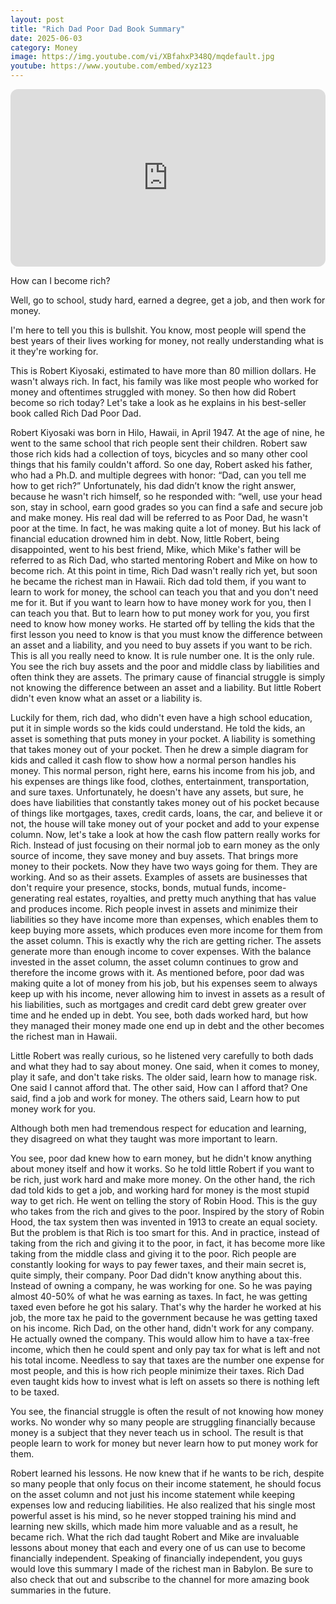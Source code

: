 ```yaml
---
layout: post
title: "Rich Dad Poor Dad Book Summary"
date: 2025-06-03
category: Money
image: https://img.youtube.com/vi/XBfahxP348Q/mqdefault.jpg
youtube: https://www.youtube.com/embed/xyz123
---
```


<div style="position: relative; padding-bottom: 56.25%; height: 0; overflow: hidden; max-width: 100%; border-radius: 12px;">
  <iframe 
    src="https://www.youtube.com/embed/XBfahxP348Q" 
    frameborder="0" 
    allowfullscreen
    style="position: absolute; top: 0; left: 0; width: 100%; height: 100%;">
  </iframe>
</div>


How can I become rich?


Well, go to school, study hard, earned a degree, get a job, and then work for money.

I'm here to tell you this is bullshit. You know, most people will spend the best years of their lives working for money, not really understanding what is it they're working for.


This is Robert Kiyosaki, estimated to have more than 80 million dollars. He wasn't always rich. In fact, his family was like most people who worked for money and oftentimes struggled with money. So then how did Robert become so rich today? Let's take a look as he explains in his best-seller book called Rich Dad Poor Dad.


Robert Kiyosaki was born in Hilo, Hawaii, in April 1947. At the age of nine, he went to the same school that rich people sent their children. Robert saw those rich kids had a collection of toys, bicycles and so many other cool things that his family couldn't afford. So one day, Robert asked his father, who had a Ph.D. and multiple degrees with honor: “Dad, can you tell me how to get rich?” Unfortunately, his dad didn’t know the right answer, because he wasn't rich himself, so he responded with: “well, use your head son, stay in school, earn good grades so you can find a safe and secure job and make money. His real dad will be referred to as Poor Dad, he wasn't poor at the time. In fact, he was making quite a lot of money. But his lack of financial education drowned him in debt. Now, little Robert, being disappointed, went to his best friend, Mike, which Mike's father will be referred to as Rich Dad, who started mentoring Robert and Mike on how to become rich. At this point in time, Rich Dad wasn't really rich yet, but soon he became the richest man in Hawaii. Rich dad told them, if you want to learn to work for money, the school can teach you that and you don't need me for it. But if you want to learn how to have money work for you, then I can teach you that. But to learn how to put money work for you, you first need to know how money works. He started off by telling the kids that the first lesson you need to know is that you must know the difference between an asset and a liability, and you need to buy assets if you want to be rich. This is all you really need to know. It is rule number one. It is the only rule. You see the rich buy assets and the poor and middle class by liabilities and often think they are assets. The primary cause of financial struggle is simply not knowing the difference between an asset and a liability. But little Robert didn't even know what an asset or a liability is.


Luckily for them, rich dad, who didn't even have a high school education, put it in simple words so the kids could understand. He told the kids, an asset is something that puts money in your pocket. A liability is something that takes money out of your pocket. Then he drew a simple diagram for kids and called it cash flow to show how a normal person handles his money. This normal person, right here, earns his income from his job, and his expenses are things like food, clothes, entertainment, transportation, and sure taxes. Unfortunately, he doesn't have any assets, but sure, he does have liabilities that constantly takes money out of his pocket because of things like mortgages, taxes, credit cards, loans, the car, and believe it or not, the house will take money out of your pocket and add to your expense column. Now, let's take a look at how the cash flow pattern really works for Rich. Instead of just focusing on their normal job to earn money as the only source of income, they save money and buy assets. That brings more money to their pockets. Now they have two ways going for them. They are working. And so as their assets. Examples of assets are businesses that don't require your presence, stocks, bonds, mutual funds, income-generating real estates, royalties, and pretty much anything that has value and produces income. Rich people invest in assets and minimize their liabilities so they have income more than expenses, which enables them to keep buying more assets, which produces even more income for them from the asset column. This is exactly why the rich are getting richer. The assets generate more than enough income to cover expenses. With the balance invested in the asset column, the asset column continues to grow and therefore the income grows with it. As mentioned before, poor dad was making quite a lot of money from his job, but his expenses seem to always keep up with his income, never allowing him to invest in assets as a result of his liabilities, such as mortgages and credit card debt grew greater over time and he ended up in debt. You see, both dads worked hard, but how they managed their money made one end up in debt and the other becomes the richest man in Hawaii.


Little Robert was really curious, so he listened very carefully to both dads and what they had to say about money. One said, when it comes to money, play it safe, and don't take risks. The older said, learn how to manage risk. One said I cannot afford that. The other said, How can I afford that? One said, find a job and work for money. The others said, Learn how to put money work for you.


Although both men had tremendous respect for education and learning, they disagreed on what they taught was more important to learn. 


You see, poor dad knew how to earn money, but he didn't know anything about money itself and how it works. So he told little Robert if you want to be rich, just work hard and make more money. On the other hand, the rich dad told kids to get a job, and working hard for money is the most stupid way to get rich. He went on telling the story of Robin Hood. This is the guy who takes from the rich and gives to the poor. Inspired by the story of Robin Hood, the tax system then was invented in 1913 to create an equal society. But the problem is that Rich is too smart for this. And in practice, instead of taking from the rich and giving it to the poor, in fact, it has become more like taking from the middle class and giving it to the poor. Rich people are constantly looking for ways to pay fewer taxes, and their main secret is, quite simply, their company. Poor Dad didn't know anything about this. Instead of owning a company, he was working for one. So he was paying almost 40-50% of what he was earning as taxes. In fact, he was getting taxed even before he got his salary. That's why the harder he worked at his job, the more tax he paid to the government because he was getting taxed on his income. Rich Dad, on the other hand, didn't work for any company. He actually owned the company. This would allow him to have a tax-free income, which then he could spent and only pay tax for what is left and not his total income. Needless to say that taxes are the number one expense for most people, and this is how rich people minimize their taxes. Rich Dad even taught kids how to invest what is left on assets so there is nothing left to be taxed.

You see, the financial struggle is often the result of not knowing how money works. No wonder why so many people are struggling financially because money is a subject that they never teach us in school. The result is that people learn to work for money but never learn how to put money work for them.



Robert learned his lessons. He now knew that if he wants to be rich, despite so many people that only focus on their income statement, he should focus on the asset column and not just his income statement while keeping expenses low and reducing liabilities. He also realized that his single most powerful asset is his mind, so he never stopped training his mind and learning new skills, which made him more valuable and as a result, he became rich. What the rich dad taught Robert and Mike are invaluable lessons about money that each and every one of us can use to become financially independent. Speaking of financially independent, you guys would love this summary I made of the richest man in Babylon. Be sure to also check that out and subscribe to the channel for more amazing book summaries in the future.



